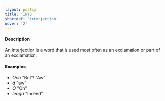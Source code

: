 ```yaml
---
layout: postag
title: 'INTJ'
shortdef: 'interjection'
udver: '2'
---
```


#### Description

An interjection is a word that is used most often as an exclamation or part of an exclamation.


#### Examples

* _Och_ "But"/ "Aw"
* _á_ "aw"
* _Ó_ "Oh"
* _leoga_ "Indeed"
<!-- Interlanguage links updated Út 9. května 2023, 20:03:25 CEST -->
